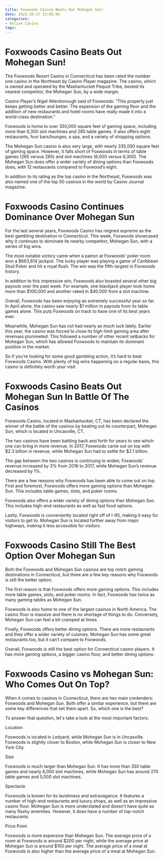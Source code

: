```yaml
---
title: Foxwoods Casino Beats Out Mohegan Sun!
date: 2022-10-27 13:05:04
categories:
- Online Casino
tags:
---
```



#  Foxwoods Casino Beats Out Mohegan Sun!

The Foxwoods Resort Casino in Connecticut has been rated the number one casino in the Northeast by Casino Player magazine. The casino, which is owned and operated by the Mashantucket Pequot Tribe, bested its nearest competitor, the Mohegan Sun, by a wide margin.

Casino Player’s Nigel Attenborough said of Foxwoods: “This property just keeps getting better and better. The expansion of the gaming floor and the addition of new restaurants and hotel rooms have really made it into a world-class destination.”

Foxwoods is home to over 350,000 square feet of gaming space, including more than 6,300 slot machines and 285 table games. It also offers eight restaurants, four bars/lounges, a spa, and a variety of shopping options.

The Mohegan Sun casino is also very large, with nearly 335,000 square feet of gaming space. However, it falls short of Foxwoods in terms of table games (265 versus 285) and slot machines (6,000 versus 6,300). The Mohegan Sun does offer a wider variety of dining options than Foxwoods does, with 12 restaurants compared to Foxwood’s eight.

In addition to its rating as the top casino in the Northeast, Foxwoods was also named one of the top 50 casinos in the world by Casino Journal magazine.

#  Foxwoods Casino Continues Dominance Over Mohegan Sun

For the last several years, Foxwoods Casino has reigned supreme as the best gambling destination in Connecticut. This week, Foxwoods showcased why it continues to dominate its nearby competitor, Mohegan Sun, with a series of big wins.

The most notable victory came when a patron at Foxwoods’ poker room won a $663,814 jackpot. The lucky player was playing a game of Caribbean Stud Poker and hit a royal flush. The win was the fifth-largest in Foxwoods history.

In addition to this impressive win, Foxwoods also boasted several other big payouts over the past week. For example, one blackjack player took home more than $100,000 and another raked in $40,000 from a slot machine.

Overall, Foxwoods has been enjoying an extremely successful year so far. In April alone, the casino saw nearly $1 million in payouts from its table games alone. This puts Foxwoods on track to have one of its best years ever.

Meanwhile, Mohegan Sun has not had nearly as much luck lately. Earlier this year, the casino was forced to close its high-limit gaming area after revenues plummeted. This followed a number of other recent setbacks for Mohegan Sun, which has allowed Foxwoods to maintain its dominant position in the market.

So if you’re looking for some good gambling action, it’s hard to beat Foxwoods Casino. With plenty of big wins happening on a regular basis, this casino is definitely worth your visit.

#  Foxwoods Casino Beats Out Mohegan Sun In Battle Of The Casinos

Foxwoods Casino, located in Mashantucket, CT, has been declared the winner of the battle of the casinos by beating out its counterpart, Mohegan Sun, which is located in Uncasville, CT.

The two casinos have been battling back and forth for years to see which one can bring in more revenue. In 2017, Foxwoods came out on top with $2.3 billion in revenue, while Mohegan Sun had to settle for $2.1 billion.

The gap between the two casinos is continuing to widen; Foxwoods’ revenue increased by 3% from 2016 to 2017, while Mohegan Sun’s revenue decreased by 1%.

There are a few reasons why Foxwoods has been able to come out on top. First and foremost, Foxwoods offers more gaming options than Mohegan Sun. This includes table games, slots, and poker rooms.

Foxwoods also offers a wider variety of dining options than Mohegan Sun. This includes high-end restaurants as well as fast food options.

Lastly, Foxwoods is conveniently located right off of I-95, making it easy for visitors to get to. Mohegan Sun is located further away from major highways, making it less accessible for visitors.

#  Foxwoods Casino Still The Best Option Over Mohegan Sun

Both the Foxwoods and Mohegan Sun casinos are top notch gaming destinations in Connecticut, but there are a few key reasons why Foxwoods is still the better option.

The first reason is that Foxwoods offers more gaming options. This includes more table games, slots, and poker rooms. In fact, Foxwoods has twice as many gaming tables as Mohegan Sun.

Foxwoods is also home to one of the largest casinos in North America. The casino floor is massive and there is no shortage of things to do. Conversely, Mohegan Sun can feel a bit cramped at times.

Finally, Foxwoods offers better dining options. There are more restaurants and they offer a wider variety of cuisines. Mohegan Sun has some great restaurants too, but it can’t compare to Foxwoods.

Overall, Foxwoods is still the best option for Connecticut casino players. It has more gaming options, a bigger casino floor, and better dining options.

#  Foxwoods Casino vs Mohegan Sun: Who Comes Out On Top?

When it comes to casinos in Connecticut, there are two main contenders: Foxwoods and Mohegan Sun. Both offer a similar experience, but there are some key differences that set them apart. So, which one is the best?

To answer that question, let's take a look at the most important factors:

Location

Foxwoods is located in Ledyard, while Mohegan Sun is in Uncasville. Foxwoods is slightly closer to Boston, while Mohegan Sun is closer to New York City.

Size

Foxwoods is much larger than Mohegan Sun. It has more than 350 table games and nearly 6,000 slot machines, while Mohegan Sun has around 270 table games and 5,000 slot machines.

Spectacle

Foxwoods is known for its lavishness and extravagance. It features a number of high-end restaurants and luxury shops, as well as an impressive casino floor. Mohegan Sun is more understated and doesn't have quite as many flashy amenities. However, it does have a number of top-notch restaurants.

Price Point

Foxwoods is more expensive than Mohegan Sun. The average price of a room at Foxwoods is around $200 per night, while the average price at Mohegan Sun is around $150 per night. The average price of a meal at Foxwoods is also higher than the average price of a meal at Mohegan Sun.